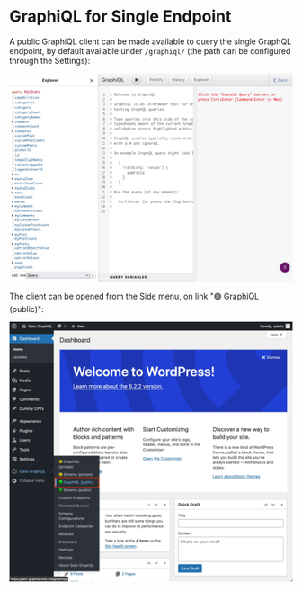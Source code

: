 # GraphiQL for Single Endpoint

A public GraphiQL client can be made available to query the single GraphQL endpoint, by default available under `/graphiql/` (the path can be configured through the Settings):

<div class="img-width-1024" markdown=1>

![Single endpoint's GraphiQL client](../../images/single-endpoint-graphiql.webp "Single endpoint's GraphiQL client")

</div>

The client can be opened from the Side menu, on link "🟢 GraphiQL (public)":

<div class="img-width-1024" markdown=1>

![Single endpoint's link to the GraphiQL client](../../images/single-endpoint-graphiql-link.webp "Single endpoint's link to the GraphiQL client")

</div>
